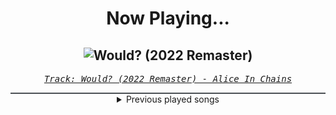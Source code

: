 <div align="center"> 
<h1>Now Playing...</h1>

![Would? (2022 Remaster)](https://i.scdn.co/image/ab67616d00001e021cd131e5e9ad887ad8c1ecb7)
--
_<samp><a href="https://open.spotify.com/track/5sFDReWLrZHLFZFjHsjUTS">Track: Would? (2022 Remaster) - Alice In Chains</a></samp>_

<div style="border: 1px #4B5054 solid"></div>
<details>
  <summary>
    Previous played songs
  </summary>
  <table>
    <thead>
      <tr>
        <th>
          Artist
        </th>
        <th>
          Song
        </th>
        <th>
          Link
        </th>
      </tr>
    </thead>
    <tbody>
      <tr><td>Alice In Chains</td><td>Would? (2022 Remaster)</td><td><a href="https://open.spotify.com/track/5sFDReWLrZHLFZFjHsjUTS">https://open.spotify.com/track/5sFDReWLrZHLFZFjHsjUTS</a></td></tr><tr><td>Alice In Chains</td><td>Would?</td><td><a href="https://open.spotify.com/track/3oZKgn93EKPxLp2kRY2KRR">https://open.spotify.com/track/3oZKgn93EKPxLp2kRY2KRR</a></td></tr><tr><td>Breaking Benjamin</td><td>Skin</td><td><a href="https://open.spotify.com/track/2aR044FPbZk0iJRzJW31su">https://open.spotify.com/track/2aR044FPbZk0iJRzJW31su</a></td></tr><tr><td>Manafest</td><td>No Plan B</td><td><a href="https://open.spotify.com/track/0U2Lb5cOaUJ6tBl8oQTZhV">https://open.spotify.com/track/0U2Lb5cOaUJ6tBl8oQTZhV</a></td></tr><tr><td>Breaking Benjamin</td><td>Fade Away</td><td><a href="https://open.spotify.com/track/6PkquTvmXuL0BuHqC0nZEB">https://open.spotify.com/track/6PkquTvmXuL0BuHqC0nZEB</a></td></tr><tr><td>Story Of The Year</td><td>The Antidote</td><td><a href="https://open.spotify.com/track/7yGhfjsppOXSLcoSwcJ1yT">https://open.spotify.com/track/7yGhfjsppOXSLcoSwcJ1yT</a></td></tr><tr><td>Breaking Benjamin</td><td>Never Again</td><td><a href="https://open.spotify.com/track/07huQEWGQAe7aJaeR08Cag">https://open.spotify.com/track/07huQEWGQAe7aJaeR08Cag</a></td></tr><tr><td>Motionless In White</td><td>Somebody Told Me</td><td><a href="https://open.spotify.com/track/1KF6uW84ksAUlTMy08gP1R">https://open.spotify.com/track/1KF6uW84ksAUlTMy08gP1R</a></td></tr><tr><td>Breaking Benjamin</td><td>Lights Out</td><td><a href="https://open.spotify.com/track/5aBknBm85rJp8fSWu2koV2">https://open.spotify.com/track/5aBknBm85rJp8fSWu2koV2</a></td></tr><tr><td>Hollywood Undead</td><td>Levitate</td><td><a href="https://open.spotify.com/track/0EZoTYqgrBBobhvMPgoSsI">https://open.spotify.com/track/0EZoTYqgrBBobhvMPgoSsI</a></td></tr><tr><td>Breaking Benjamin</td><td>Down</td><td><a href="https://open.spotify.com/track/1RlTQfw5fy7evQZSM6MuaA">https://open.spotify.com/track/1RlTQfw5fy7evQZSM6MuaA</a></td></tr><tr><td>Motionless In White</td><td>Reincarnate</td><td><a href="https://open.spotify.com/track/4vVUoi4U6ikqH2wIoE2fmG">https://open.spotify.com/track/4vVUoi4U6ikqH2wIoE2fmG</a></td></tr><tr><td>Breaking Benjamin</td><td>Follow - Radio Edit</td><td><a href="https://open.spotify.com/track/2busyK7jKVJaZN4Q6gZqKw">https://open.spotify.com/track/2busyK7jKVJaZN4Q6gZqKw</a></td></tr><tr><td>Manafest</td><td>Impossible</td><td><a href="https://open.spotify.com/track/473xAny4InLJTlWnUNEwZq">https://open.spotify.com/track/473xAny4InLJTlWnUNEwZq</a></td></tr><tr><td>Breaking Benjamin</td><td>Torn in Two</td><td><a href="https://open.spotify.com/track/3IiMnjK7S2PlsPVMuAH7rU">https://open.spotify.com/track/3IiMnjK7S2PlsPVMuAH7rU</a></td></tr><tr><td>Rise Against</td><td>Savior</td><td><a href="https://open.spotify.com/track/1vcxF91pWs9uNwDROuiCPB">https://open.spotify.com/track/1vcxF91pWs9uNwDROuiCPB</a></td></tr><tr><td>Breaking Benjamin</td><td>I Will Not Bow</td><td><a href="https://open.spotify.com/track/2yXyz4NLTZx9CLdXfLTp5E">https://open.spotify.com/track/2yXyz4NLTZx9CLdXfLTp5E</a></td></tr><tr><td>Linkin Park</td><td>Somewhere I Belong</td><td><a href="https://open.spotify.com/track/3fjmSxt0PskST13CSdBUFx">https://open.spotify.com/track/3fjmSxt0PskST13CSdBUFx</a></td></tr><tr><td>Breaking Benjamin</td><td>Evil Angel</td><td><a href="https://open.spotify.com/track/6HDBZFpozQsnYZ88ic250y">https://open.spotify.com/track/6HDBZFpozQsnYZ88ic250y</a></td></tr><tr><td>Linkin Park</td><td>Papercut</td><td><a href="https://open.spotify.com/track/1Vej0qeQ3ioKwpI6FUbRv1">https://open.spotify.com/track/1Vej0qeQ3ioKwpI6FUbRv1</a></td></tr>
    </tbody>
  </table>
</details>

</div>
